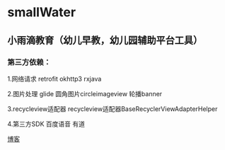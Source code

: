 # smallWater

## 小雨滴教育（幼儿早教，幼儿园辅助平台工具）

### 第三方依赖：

1.网络请求
        retrofit
        okhttp3
        rxjava 
    
2.图片处理
    glide
    圆角图片circleimageview
    轮播banner
    
3.recycleview适配器
    recycleview适配器BaseRecyclerViewAdapterHelper
    
4.第三方SDK
    百度语音
    有道
    
[博客](http://blog.csdn.net/guodongxiaren "悬停显示")
